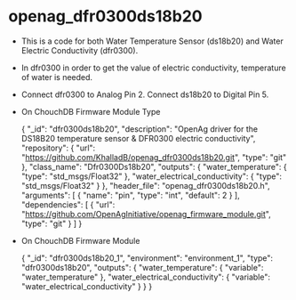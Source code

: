 # openag_dfr0300ds18b20
- This is a code for both Water Temperature Sensor (ds18b20) and Water Electric Conductivity (dfr0300).
- In dfr0300 in order to get the value of electric conductivity, temperature of water is needed.
- Connect dfr0300 to Analog Pin 2. Connect ds18b20 to Digital Pin 5.
- On ChouchDB Firmware Module Type
    
    {
     "_id": "dfr0300ds18b20",
    "description": "OpenAg driver for the DS18B20 temperature sensor & DFR0300 electric conductivity",
    "repository": {
     "url": "https://github.com/KhalladB/openag_dfr0300ds18b20.git",
     "type": "git"
   },
   "class_name": "Dfr0300Ds18b20",
   "outputs": {
     "water_temperature": {
     "type": "std_msgs/Float32"
     },
     "water_electrical_conductivity": {
     "type": "std_msgs/Float32"
     }
   },
   "header_file": "openag_dfr0300ds18b20.h",
   "arguments": [
   {
     "name": "pin",
     "type": "int",
     "default": 2
     }
   ],
   "dependencies": [
     {
     "url": "https://github.com/OpenAgInitiative/openag_firmware_module.git",
     "type": "git"
     }
   ]
   }
   
- On ChouchDB Firmware Module

   {
   "_id": "dfr0300ds18b20_1",
   "environment": "environment_1",
   "type": "dfr0300ds18b20",
   "outputs": {
     "water_temperature": {
     "variable": "water_temperature"
     },
     "water_electrical_conductivity": {
     "variable": "water_electrical_conductivity"
     }
    }
  }
